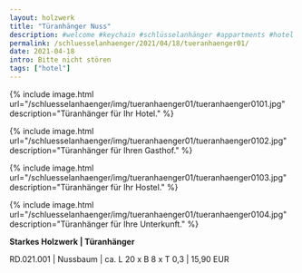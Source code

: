 ```yaml
---
layout: holzwerk
title: "Türanhänger Nuss"
description: #welcome #keychain #schlüsselanhänger #appartments #hotel #albhof #designhotel #hotelroom #resort #besthotel #ferienwohnung #pension #skihotel #spahotel #villa #lounge #penthouse #strandhütte #berghütte #blockhütte #lodge #b&b #forsthaus #berghaus #artlodge #alm #stuben #landhaus #alterwirt #bedandbreakfast #house #yacht #boot #cruiseliner #hotelzimmer #zimmerschlüssel #zimmernummer #appartmentdesign #individuell #personalisiert #ruppertdesign #türanhänger #tueranhaenger
permalink: /schluesselanhaenger/2021/04/18/tueranhaenger01/
date: 2021-04-18
intro: Bitte nicht stören
tags: ["hotel"]
---
```



{% include image.html url="/schluesselanhaenger/img/tueranhaenger01/tueranhaenger0101.jpg" description="Türanhänger für Ihr Hotel." %}

{% include image.html url="/schluesselanhaenger/img/tueranhaenger01/tueranhaenger0102.jpg" description="Türanhänger für Ihren Gasthof." %}

{% include image.html url="/schluesselanhaenger/img/tueranhaenger01/tueranhaenger0103.jpg" description="Türanhänger für Ihr Hostel." %}

{% include image.html url="/schluesselanhaenger/img/tueranhaenger01/tueranhaenger0104.jpg" description="Türanhänger für Ihre Unterkunft." %}

**Starkes Holzwerk  \| Türanhänger**  

RD.021.001 \| Nussbaum  \| ca. L 20 x B 8 x T 0,3 \| 15,90 EUR
